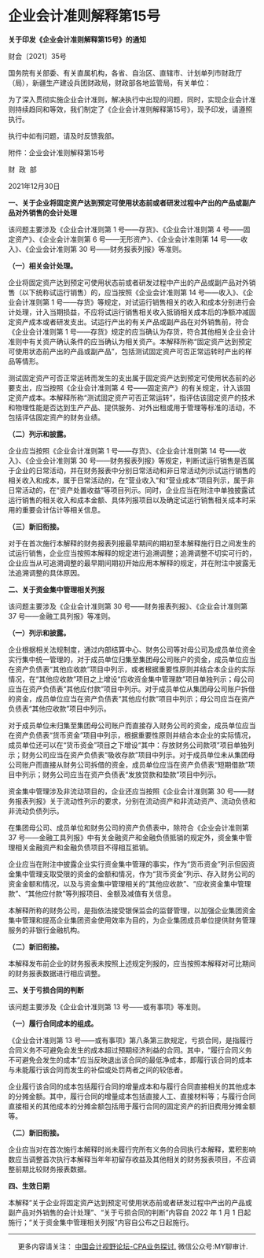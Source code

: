 ﻿# 企业会计准则解释第15号  

**关于印发《企业会计准则解释第15号》的通知**


财会〔2021〕35号

  
国务院有关部委、有关直属机构，各省、自治区、直辖市、计划单列市财政厅（局），新疆生产建设兵团财政局，财政部各地监管局，有关单位：

为了深入贯彻实施企业会计准则，解决执行中出现的问题，同时，实现企业会计准则持续趋同和等效，我们制定了《企业会计准则解释第15号》，现予印发，请遵照执行。 

执行中如有问题，请及时反馈我部。 

附件：企业会计准则解释第15号 

财  政  部 

2021年12月30日 




**一、关于企业将固定资产达到预定可使用状态前或者研发过程中产出的产品或副产品对外销售的会计处理**  
  

该问题主要涉及《企业会计准则第 1 号——存货》、《企业会计准则第 4 号——固定资产》、《企业会计准则第 6 号——无形资产》、《企业会计准则第 14 号——收入》、《企业会计准则第 30 号——财务报表列报》等准则。

**（一）相关会计处理。**

企业将固定资产达到预定可使用状态前或者研发过程中产出的产品或副产品对外销售（以下统称试运行销售）的，应当按照《企业会计准则第 14 号——收入》、《企业会计准则第 1 号——存货》等规定，对试运行销售相关的收入和成本分别进行会计处理，计入当期损益，不应将试运行销售相关收入抵销相关成本后的净额冲减固定资产成本或者研发支出。试运行产出的有关产品或副产品在对外销售前，符合《企业会计准则第 1 号——存货》规定的应当确认为存货，符合其他相关企业会计准则中有关资产确认条件的应当确认为相关资产。本解释所称“固定资产达到预定可使用状态前产出的产品或副产品”，包括测试固定资产可否正常运转时产出的样品等情形。

测试固定资产可否正常运转而发生的支出属于固定资产达到预定可使用状态前的必要支出，应当按照《企业会计准则第 4 号——固定资产》的有关规定，计入该固定资产成本。本解释所称“测试固定资产可否正常运转”，指评估该固定资产的技术和物理性能是否达到生产产品、提供服务、对外出租或用于管理等标准的活动，不包括评估固定资产的财务业绩。

**（二）列示和披露。**

企业应当按照《企业会计准则第 1 号——存货》、《企业会计准则第 14 号——收入》、《企业会计准则第 30 号——财务报表列报》等规定，判断试运行销售是否属于企业的日常活动，并在财务报表中分别日常活动和非日常活动列示试运行销售的相关收入和成本，属于日常活动的，在“营业收入”和“营业成本”项目列示，属于非日常活动的，在“资产处置收益”等项目列示。同时，企业应当在附注中单独披露试运行销售的相关收入和成本金额、具体列报项目以及确定试运行销售相关成本时采用的重要会计估计等相关信息。

**（三）新旧衔接。**

对于在首次施行本解释的财务报表列报最早期间的期初至本解释施行日之间发生的试运行销售，企业应当按照本解释的规定进行追溯调整；追溯调整不切实可行的，企业应当从可追溯调整的最早期间期初开始应用本解释的规定，并在附注中披露无法追溯调整的具体原因。

  
**二、关于资金集中管理相关列报**  
  

该问题主要涉及《企业会计准则第 30 号——财务报表列报》、《企业会计准则第 37 号——金融工具列报》等准则。

**（一）列示和披露。**

企业根据相关法规制度，通过内部结算中心、财务公司等对母公司及成员单位资金实行集中统一管理的，对于成员单位归集至集团母公司账户的资金，成员单位应当在资产负债表“其他应收款”项目中列示，或者根据重要性原则并结合本企业的实际情况，在“其他应收款”项目之上增设“应收资金集中管理款”项目单独列示；母公司应当在资产负债表“其他应付款”项目中列示。对于成员单位从集团母公司账户拆借的资金，成员单位应当在资产负债表“其他应付款”项目中列示；母公司应当在资产负债表“其他应收款”项目中列示。

对于成员单位未归集至集团母公司账户而直接存入财务公司的资金，成员单位应当在资产负债表“货币资金”项目中列示，根据重要性原则并结合本企业的实际情况，成员单位还可以在“货币资金”项目之下增设“其中：存放财务公司款项”项目单独列示；财务公司应当在资产负债表“吸收存款”项目中列示。对于成员单位未从集团母公司账户而直接从财务公司拆借的资金，成员单位应当在资产负债表“短期借款”项目中列示；财务公司应当在资产负债表“发放贷款和垫款”项目中列示。

资金集中管理涉及非流动项目的，企业还应当按照《企业会计准则第 30 号——财务报表列报》关于流动性列示的要求，分别在流动资产和非流动资产、流动负债和非流动负债列示。

在集团母公司、成员单位和财务公司的资产负债表中，除符合《企业会计准则第 37 号——金融工具列报》中有关金融资产和金融负债抵销的规定外，资金集中管理相关金融资产和金融负债项目不得相互抵销。

企业应当在附注中披露企业实行资金集中管理的事实，作为“货币资金”列示但因资金集中管理支取受限的资金的金额和情况，作为“货币资金”列示、存入财务公司的资金金额和情况，以及与资金集中管理相关的“其他应收款”、“应收资金集中管理款”、“其他应付款”等列报项目、金额及减值有关信息。

本解释所称的财务公司，是指依法接受银保监会的监督管理，以加强企业集团资金集中管理和提高企业集团资金使用效率为目的，为企业集团成员单位提供财务管理服务的非银行金融机构。

**（二）新旧衔接。**

本解释发布前企业的财务报表未按照上述规定列报的，应当按照本解释对可比期间的财务报表数据进行相应调整。

  
**三、关于亏损合同的判断**  
  

该问题主要涉及《企业会计准则第 13 号——或有事项》等准则。

**（一）履行合同成本的组成。**

《企业会计准则第 13 号——或有事项》第八条第三款规定，亏损合同，是指履行合同义务不可避免会发生的成本超过预期经济利益的合同。其中，“履行合同义务不可避免会发生的成本”应当反映退出该合同的最低净成本，即履行该合同的成本与未能履行该合同而发生的补偿或处罚两者之间的较低者。

企业履行该合同的成本包括履行合同的增量成本和与履行合同直接相关的其他成本的分摊金额。其中，履行合同的增量成本包括直接人工、直接材料等；与履行合同直接相关的其他成本的分摊金额包括用于履行合同的固定资产的折旧费用分摊金额等。

**（二）新旧衔接。**

企业应当对在首次施行本解释时尚未履行完所有义务的合同执行本解释，累积影响数应当调整首次执行本解释当年年初留存收益及其他相关的财务报表项目，不应调整前期比较财务报表数据。

**四、生效日期**

本解释“关于企业将固定资产达到预定可使用状态前或者研发过程中产出的产品或副产品对外销售的会计处理”、“关于亏损合同的判断”内容自 2022 年 1 月 1 日起施行；“关于资金集中管理相关列报”内容自公布之日起施行。

* * *

     更多内容请关注： [中国会计视野论坛-CPA业务探讨.](https://bbs.esnai.com/thread-5354530-1-3.html) 微信公众号:MY聊审计.